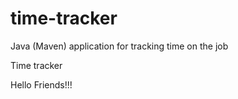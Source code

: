 # time-tracker
Java (Maven) application for tracking time on the job

Time tracker

Hello Friends!!!
